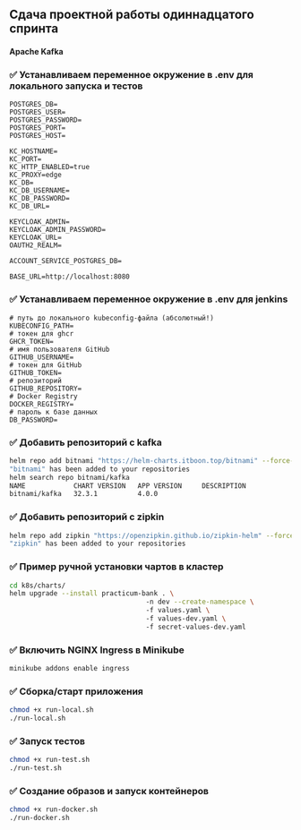 ## Сдача проектной работы одиннадцатого спринта
#### Apache Kafka

### ✅  Устанавливаем переменное окружение в .env для локального запуска и тестов

```
POSTGRES_DB=
POSTGRES_USER=
POSTGRES_PASSWORD=
POSTGRES_PORT=
POSTGRES_HOST=

KC_HOSTNAME=
KC_PORT=
KC_HTTP_ENABLED=true
KC_PROXY=edge
KC_DB=
KC_DB_USERNAME=
KC_DB_PASSWORD=
KC_DB_URL=

KEYCLOAK_ADMIN=
KEYCLOAK_ADMIN_PASSWORD=
KEYCLOAK_URL=
OAUTH2_REALM=

ACCOUNT_SERVICE_POSTGRES_DB=

BASE_URL=http://localhost:8080

```

### ✅  Устанавливаем переменное окружение в .env для jenkins

```
# путь до локального kubeconfig-файла (абсолютный!)
KUBECONFIG_PATH=
# токен для ghcr
GHCR_TOKEN=
# имя пользователя GitHub
GITHUB_USERNAME=
# токен для GitHub
GITHUB_TOKEN=
# репозиторий
GITHUB_REPOSITORY=
# Docker Registry
DOCKER_REGISTRY=
# пароль к базе данных
DB_PASSWORD=
```

### ✅ Добавить репозиторий с kafka
```bash
helm repo add bitnami "https://helm-charts.itboon.top/bitnami" --force-update
"bitnami" has been added to your repositories
helm search repo bitnami/kafka
NAME            CHART VERSION   APP VERSION     DESCRIPTION
bitnami/kafka   32.3.1          4.0.0         
```

### ✅ Добавить репозиторий с zipkin
```bash
helm repo add zipkin "https://openzipkin.github.io/zipkin-helm" --force-update
"zipkin" has been added to your repositories
```

### ✅ Пример ручной установки чартов в кластер
```bash
cd k8s/charts/
helm upgrade --install practicum-bank . \  
                                  -n dev --create-namespace \  
                                  -f values.yaml \  
                                  -f values-dev.yaml \  
                                  -f secret-values-dev.yaml  
```

### ✅ Включить NGINX Ingress в Minikube
```bash
minikube addons enable ingress  
```

### ✅ Сборка/старт приложения
```bash
chmod +x run-local.sh
./run-local.sh
```

### ✅ Запуск тестов
```bash
chmod +x run-test.sh
./run-test.sh
```

### ✅ Создание образов и запуск контейнеров
```bash
chmod +x run-docker.sh
./run-docker.sh
```